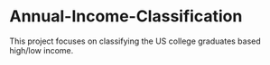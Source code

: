 # Annual-Income-Classification

This project focuses on classifying the US college graduates based high/low income.
